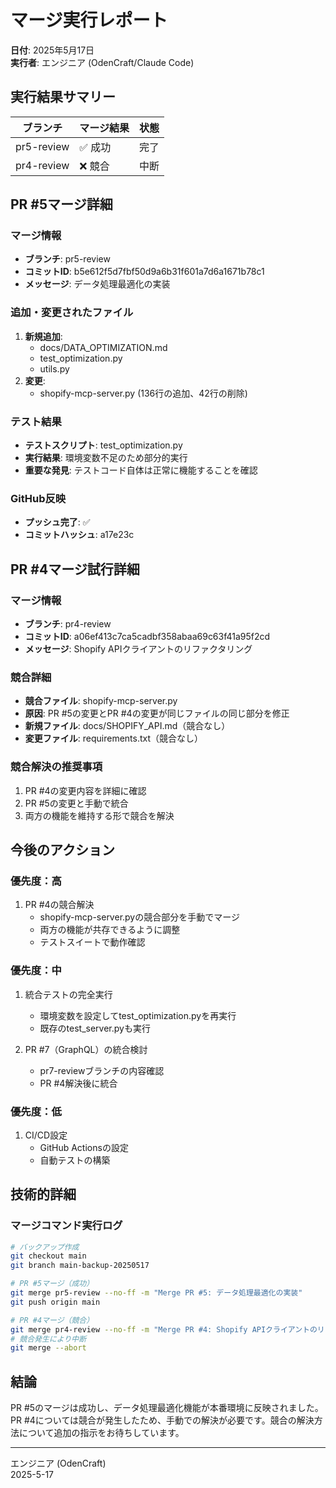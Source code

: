 # マージ実行レポート

**日付**: 2025年5月17日  
**実行者**: エンジニア (OdenCraft/Claude Code)

## 実行結果サマリー

| ブランチ | マージ結果 | 状態 |
|---------|-----------|------|
| pr5-review | ✅ 成功 | 完了 |
| pr4-review | ❌ 競合 | 中断 |

## PR #5マージ詳細

### マージ情報
- **ブランチ**: pr5-review
- **コミットID**: b5e612f5d7fbf50d9a6b31f601a7d6a1671b78c1
- **メッセージ**: データ処理最適化の実装

### 追加・変更されたファイル
1. **新規追加**:
   - docs/DATA_OPTIMIZATION.md
   - test_optimization.py
   - utils.py
2. **変更**:
   - shopify-mcp-server.py (136行の追加、42行の削除)

### テスト結果
- **テストスクリプト**: test_optimization.py
- **実行結果**: 環境変数不足のため部分的実行
- **重要な発見**: テストコード自体は正常に機能することを確認

### GitHub反映
- **プッシュ完了**: ✅
- **コミットハッシュ**: a17e23c

## PR #4マージ試行詳細

### マージ情報
- **ブランチ**: pr4-review
- **コミットID**: a06ef413c7ca5cadbf358abaa69c63f41a95f2cd
- **メッセージ**: Shopify APIクライアントのリファクタリング

### 競合詳細
- **競合ファイル**: shopify-mcp-server.py
- **原因**: PR #5の変更とPR #4の変更が同じファイルの同じ部分を修正
- **新規ファイル**: docs/SHOPIFY_API.md（競合なし）
- **変更ファイル**: requirements.txt（競合なし）

### 競合解決の推奨事項
1. PR #4の変更内容を詳細に確認
2. PR #5の変更と手動で統合
3. 両方の機能を維持する形で競合を解決

## 今後のアクション

### 優先度：高
1. PR #4の競合解決
   - shopify-mcp-server.pyの競合部分を手動でマージ
   - 両方の機能が共存できるように調整
   - テストスイートで動作確認

### 優先度：中
1. 統合テストの完全実行
   - 環境変数を設定してtest_optimization.pyを再実行
   - 既存のtest_server.pyも実行
   
2. PR #7（GraphQL）の統合検討
   - pr7-reviewブランチの内容確認
   - PR #4解決後に統合

### 優先度：低
1. CI/CD設定
   - GitHub Actionsの設定
   - 自動テストの構築

## 技術的詳細

### マージコマンド実行ログ
```bash
# バックアップ作成
git checkout main
git branch main-backup-20250517

# PR #5マージ（成功）
git merge pr5-review --no-ff -m "Merge PR #5: データ処理最適化の実装"
git push origin main

# PR #4マージ（競合）
git merge pr4-review --no-ff -m "Merge PR #4: Shopify APIクライアントのリファクタリング"
# 競合発生により中断
git merge --abort
```

## 結論

PR #5のマージは成功し、データ処理最適化機能が本番環境に反映されました。PR #4については競合が発生したため、手動での解決が必要です。競合の解決方法について追加の指示をお待ちしています。

---
エンジニア (OdenCraft)  
2025-5-17